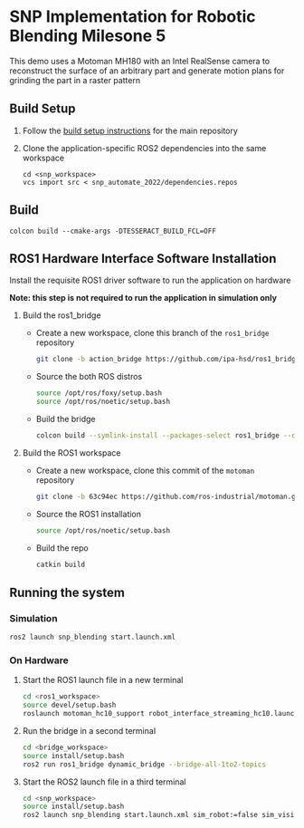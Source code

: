 # SNP Implementation for Robotic Blending Milesone 5

This demo uses a Motoman MH180 with an Intel RealSense camera to reconstruct the surface of an arbitrary part and generate motion plans for grinding the part in a raster pattern

## Build Setup

1. Follow the [build setup instructions](https://github.com/ros-industrial-consortium/scan_n_plan_workshop#build-setup) for the main repository

1. Clone the application-specific ROS2 dependencies into the same workspace
    ```
    cd <snp_workspace>
    vcs import src < snp_automate_2022/dependencies.repos
    ```

## Build

```
colcon build --cmake-args -DTESSERACT_BUILD_FCL=OFF
```

## ROS1 Hardware Interface Software Installation

Install the requisite ROS1 driver software to run the application on hardware

**Note: this step is not required to run the application in simulation only**

1. Build the ros1_bridge
    - Create a new workspace, clone this branch of the `ros1_bridge` repository
      ```bash
      git clone -b action_bridge https://github.com/ipa-hsd/ros1_bridge.git
      ```
    - Source the both ROS distros
      ```bash
      source /opt/ros/foxy/setup.bash
      source /opt/ros/noetic/setup.bash
      ```
    - Build the bridge
      ```bash
      colcon build --symlink-install --packages-select ros1_bridge --cmake-force-configure
      ```

1. Build the ROS1 workspace
    - Create a new workspace, clone this commit of the `motoman` repository
      ```bash
      git clone -b 63c94ec https://github.com/ros-industrial/motoman.git
      ```
    - Source the ROS1 installation
      ```bash
      source /opt/ros/noetic/setup.bash
      ```
    - Build the repo
      ```bash
      catkin build
      ```

## Running the system
### Simulation
```bash
ros2 launch snp_blending start.launch.xml
```

### On Hardware
1. Start the ROS1 launch file in a new terminal
    ```bash
    cd <ros1_workspace>
    source devel/setup.bash
    roslaunch motoman_hc10_support robot_interface_streaming_hc10.launch robot_ip:=192.168.1.31 controller:=yrc1000
    ```
1. Run the bridge in a second terminal
    ```bash
    cd <bridge_workspace>
    source install/setup.bash
    ros2 run ros1_bridge dynamic_bridge --bridge-all-1to2-topics
    ```
1. Start the ROS2 launch file in a third terminal
    ```bash
    cd <snp_workspace>
    source install/setup.bash
    ros2 launch snp_blending start.launch.xml sim_robot:=false sim_vision:=false
    ```
